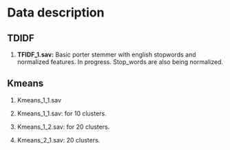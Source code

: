# Data description

## TDIDF
1. **TFIDF_1.sav:** Basic porter stemmer with english stopwords and normalized features. In progress. Stop_words are also being normalized.
<!-- 2. **TFIDF_2.sav:** Ignoring tokens that are smaller than 4 characters in length. -->

## Kmeans

1. Kmeans_1_1.sav


1. Kmeans_1_1.sav: for 10 clusters.
2. Kmeans_1_2.sav: for 20 clusters.
3. Kmeans_2_1.sav: 20 clusters.